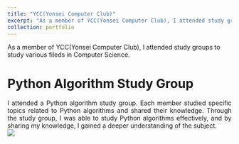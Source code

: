 ```yaml
---
title: "YCC(Yonsei Computer Club)"
excerpt: "As a member of YCC(Yonsei Computer Club), I attended study groups to study various fileds in Computer Science."
collection: portfolio
---
```


As a member of YCC(Yonsei Computer Club), I attended study groups to study various fileds in Computer Science.

**Python Algorithm Study Group**
=====

<div align="justify">
I attended a Python algorithm study group. Each member studied specific topics related to Python algorithms and shared their knowledge. Through the study group, I was able to study Python algorithms effectively, and by sharing my knowledge, I gained a deeper understanding of the subject. <br/><img src='/images/groupstudy.jpg'>
</div>
